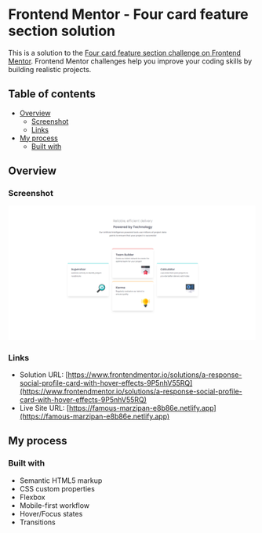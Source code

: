 # Frontend Mentor - Four card feature section solution

This is a solution to the [Four card feature section challenge on Frontend Mentor](https://www.frontendmentor.io/challenges/four-card-feature-section-weK1eFYK). Frontend Mentor challenges help you improve your coding skills by building realistic projects.

## Table of contents

- [Overview](#overview)
  - [Screenshot](#screenshot)
  - [Links](#links)
- [My process](#my-process)
  - [Built with](#built-with)

## Overview

### Screenshot

![](images/screenshot.png)

### Links

- Solution URL: [https://www.frontendmentor.io/solutions/a-response-social-profile-card-with-hover-effects-9P5nhV55RQ](https://www.frontendmentor.io/solutions/a-response-social-profile-card-with-hover-effects-9P5nhV55RQ)
- Live Site URL: [https://famous-marzipan-e8b86e.netlify.app](https://famous-marzipan-e8b86e.netlify.app)

## My process

### Built with

- Semantic HTML5 markup
- CSS custom properties
- Flexbox
- Mobile-first workflow
- Hover/Focus states
- Transitions
